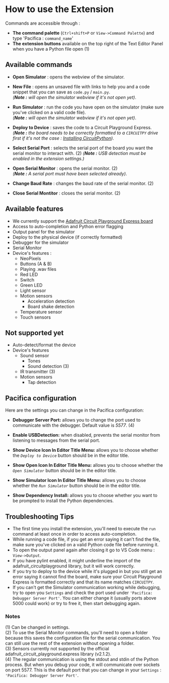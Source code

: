 # How to use the Extension

Commands are accessible through :

- **The command palette** (`Ctrl+shift+P` or `View->Command Palette`) and type 'Pacifica : `command_name`'
- **The extension buttons** available on the top right of the Text Editor Panel when you have a Python file open (1)

## Available commands

- **Open Simulator** : opens the webview of the simulator.

- **New File** : opens an unsaved file with links to help you and a code snippet that you can save as `code.py` / `main.py`.  
  _(**Note :** will open the simulator webview if it's not open yet)_.

- **Run Simulator** : run the code you have open on the simulator (make sure you've clicked on a valid code file).  
  _(**Note :** will open the simulator webview if it's not open yet)_.

- **Deploy to Device** : saves the code to a Circuit Playground Express.  
  _(**Note :** the board needs to be correctly formatted to a `CIRCUITPY` drive first if it's not the case : [Installing CircuitPython](https://learn.adafruit.com/welcome-to-circuitpython/installing-circuitpython))_.

- **Select Serial Port** : selects the serial port of the board you want the serial monitor to interact with. (2)
  _(**Note :** USB detection must be enabled in the extension settings.)_

- **Open Serial Monitor** : opens the serial monitor. (2)  
  _(**Note :** A serial port must have been selected already)_.

- **Change Baud Rate** : changes the baud rate of the serial monitor. (2)

- **Close Serial Montitor** : closes the serial monitor. (2)

## Available features

- We currently support the [Adafruit Circuit Playground Express board](https://www.adafruit.com/product/3333)
- Access to auto-completion and Python error flagging
- Output panel for the simulator
- Deploy to the physical device (if correctly formatted)
- Debugger for the simulator
- Serial Monitor
- Device's features :
  - NeoPixels
  - Buttons (A & B)
  - Playing .wav files
  - Red LED
  - Switch
  - Green LED
  - Light sensor
  - Motion sensors
    - Acceleration detection
    - Board shake detection
  - Temperature sensor
  - Touch sensors

## Not supported yet

- Auto-detect/format the device
- Device's features
  - Sound sensor
    - Tones
    - Sound detection (3)
  - IR transmitter (3)
  - Motion sensors
    - Tap detection

## Pacifica configuration

Here are the settings you can change in the Pacifica configuration:

- **Debugger Server Port:** allows you to change the port used to communicate with the debugger. Default value is _5577_. (4)

- **Enable USBDetection:** when disabled, prevents the serial monitor from listening to messages from the serial port.

- **Show Device Icon In Editor Title Menu:** allows you to choose whether the _`Deploy to Device`_ button should be in the editor title.

- **Show Open Icon In Editor Title Menu:** allows you to choose whether the _`Open Simulator`_ button should be in the editor title.

- **Show Simulator Icon In Editor Title Menu:** allows you to choose whether the _`Run Simulator`_ button should be in the editor title.

- **Show Dependency Install:** allows you to choose whether you want to be prompted to install the Python dependencies.

## Troubleshooting Tips

- The first time you install the extension, you'll need to execute the `run` command at least once in order to access auto-completion.
- While running a code file, if you get an error saying it can't find the file, make sure you've clicked on a valid Python code file before running it.
- To open the output panel again after closing it go to VS Code menu : `View->Output`.
- If you have pylint enabled, it might underline the import of the adafruit_circuitplayground library, but it will work correctly.
- If you try to deploy to the device while it's plugged in but you still get an error saying it cannot find the board, make sure your Circuit Playground Express is formatted correctly and that its name matches `CIRCUITPY`.
- If you can't get the Simulator communication working while debugging, try to open you `Settings` and check the port used under `'Pacifica: Debugger Server Port'`. You can either change it (usually ports above 5000 could work) or try to free it, then start debugging again.

### Notes

(1) Can be changed in settings.  
(2) To use the Serial Monitor commands, you'll need to open a folder because this saves the configuration file for the serial communication. You can still use the rest of the extension without opening a folder.  
(3) Sensors currently not supported by the official adafruit_circuit_playground.express library (v2.1.2).  
(4) The regular communication is using the stdout and stdin of the Python process. But when you debug your code, it will communicate over sockets on port 5577. This is the default port that you can change in your `Settings` : `'Pacifica: Debugger Server Port'`.
